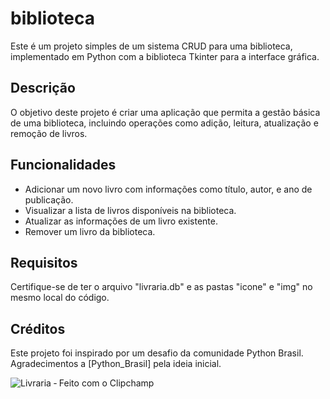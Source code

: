 # biblioteca

Este é um projeto simples de um sistema CRUD para uma biblioteca, implementado em Python com a biblioteca Tkinter para a interface gráfica.

## Descrição

O objetivo deste projeto é criar uma aplicação que permita a gestão básica de uma biblioteca, incluindo operações como adição, leitura, atualização e remoção de livros.

## Funcionalidades

- Adicionar um novo livro com informações como título, autor, e ano de publicação.
- Visualizar a lista de livros disponíveis na biblioteca.
- Atualizar as informações de um livro existente.
- Remover um livro da biblioteca.

## Requisitos

  Certifique-se de ter o arquivo "livraria.db" e as pastas "icone" e "img" no mesmo local do código.

## Créditos

Este projeto foi inspirado por um desafio da comunidade Python Brasil. Agradecimentos a [Python_Brasil] pela ideia inicial.


![Livraria ‐ Feito com o Clipchamp](https://github.com/MarivaldoDev/biblioteca/assets/126726979/25edd103-20f8-4a6f-a2dc-2b55c9dd726d)
